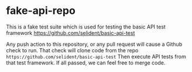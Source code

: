 # fake-api-repo

This is a fake test suite which is used for testing the basic API test framework https://github.com/selident/basic-api-test

Any push action to this repository, or any pull request will cause a Github check to run.
That check will clone code from the repo `https://github.com/selident/basic-api-test`
Then execute API tests from that test framework. If all passed, we can feel free to merge code.
